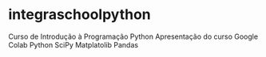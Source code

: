 # integraschoolpython
Curso de Introdução à Programação Python
  Apresentação do curso
  Google Colab
  Python
  SciPy
  Matplatolib 
  Pandas
